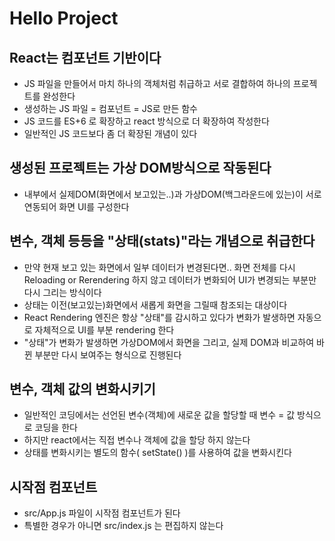 # Hello Project

## React는 컴포넌트 기반이다
* JS 파일을 만들어서 마치 하나의 객체처럼 취급하고 서로 결합하여
하나의 프로젝트를 완성한다
* 생성하는 JS 파일 = 컴포넌트 = JS로 만든 함수
* JS 코드를 ES+6 로 확장하고 react 방식으로 더 확장하여 작성한다
* 일반적인 JS 코드보다 좀 더 확장된 개념이 있다

## 생성된 프로젝트는 가상 DOM방식으로 작동된다
* 내부에서 실제DOM(화면에서 보고있는..)과 가상DOM(백그라운드에 있는)이
서로 연동되어 화면 UI를 구성한다

## 변수, 객체 등등을 "상태(stats)"라는 개념으로 취급한다
* 만약 현재 보고 있는 화면에서 일부 데이터가 변경된다면..
화면 전체를 다시 Reloading or Rerendering 하지 않고
데이터가 변화되어 UI가 변경되는 부분만 다시 그리는 방식이다
* 상태는 이전(보고있는)화면에서 새롭게 화면을 그릴때 참조되는 대상이다
* React Rendering 엔진은 항상 "상태"를 감시하고 있다가 변화가 발생하면
자동으로 자체적으로 UI를 부분 rendering 한다 
* "상태"가 변화가 발생하면 가상DOM에서 화면을 그리고, 실제 DOM과 비교하여
바뀐 부분만 다시 보여주는 형식으로 진행된다

## 변수, 객체 값의 변화시키기
* 일반적인 코딩에서는 선언된 변수(객체)에 새로운 값을 할당할 때
변수 = 값 방식으로 코딩을 한다
* 하지만 react에서는 직접 변수나 객체에 값을 할당 하지 않는다
* 상태를 변화시키는 별도의 함수( setState() )를 사용하여 값을 변화시킨다

## 시작점 컴포넌트
* src/App.js 파일이 시작점 컴포넌트가 된다
* 특별한 경우가 아니면 src/index.js 는 편집하지 않는다